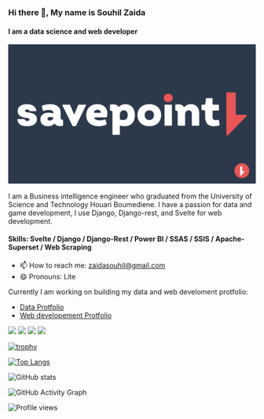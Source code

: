 ### Hi there 👋, My name is Souhil Zaida
#### I am a data science and web developer
![I am a data science and web developer](https://github.com/The-Lite/The-Lite/blob/main/rdm.png)

I am a Business intelligence engineer who graduated from the University of Science and Technology Houari Boumediene. I have a passion for data and game development, I use Django, Django-rest, and Svelte for web development. 


#### Skills: Svelte / Django / Django-Rest / Power BI / SSAS / SSIS / Apache-Superset / Web Scraping

- 📫 How to reach me: zaidasouhil@gmail.com 
- 😄 Pronouns: Lite 


Currently I am working on building my data and web develoment protfolio: 

 - [Data Protfolio](https://github.com/The-Lite/Data) 
 - [Web developement Protfolio](https://github.com/The-Lite/Web-Development) 












[<img src="https://img.icons8.com/color/50/000000/github--v3.png"/>](https://github.com/The-Lite)  [<img src="https://img.icons8.com/dusk/48/000000/linkedin--v2.png"/>](https://www.linkedin.com/in/https://www.linkedin.com/in/souhil-zaida)  [<img src="https://img.icons8.com/color/64/000000/instagram-new--v2.png"/>](https://www.instagram.com/save.point.community)  [<img src="https://img.icons8.com/color/48/000000/youtube--v3.png"/>](https://www.youtube.com/channel/https://www.youtube.com/channel/UC2NSYYh4RUippMzfFjs7QlA)  

[![trophy](https://github-profile-trophy.vercel.app/?username=The-Lite)](https://github.com/ryo-ma/github-profile-trophy)

[![Top Langs](https://github-readme-stats.vercel.app/api/top-langs/?username=The-Lite)](https://github.com/anuraghazra/github-readme-stats)

![GitHub stats](https://github-readme-stats.vercel.app/api?username=The-Lite&show_icons=true)  

![GitHub Activity Graph](https://activity-graph.herokuapp.com/graph?username=The-Lite)  

![Profile views](https://gpvc.arturio.dev/The-Lite)  
